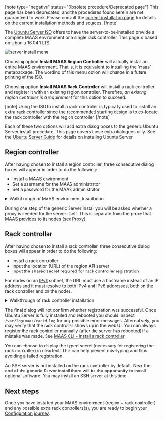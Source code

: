 [note type="negative" status="Obsolete procedure/Deprecated page"]
This page has been deprecated, and the procedures found herein are not guaranteed to work.  Please consult the [current installation page](/t/maas-installation-from-a-snap/773) for details on the current installation methods and sources.
[/note]

<!--
Todo:
- Check debian-installer bug: https://goo.gl/abMnu8 and reword stuff appropriately
-->
The [Ubuntu Server ISO](http://www.ubuntu.com/download/server) offers to have the server-to-be-installed provide a complete MAAS environment or a single rack controller. This page is based on Ubuntu 16.04.1 LTS.

![server install menu](upload://iBZrg7BEssNkeiHMpfeYW2dm3n9.png)

Choosing option **Install MAAS Region Controller** will actually install an entire MAAS environment. That is, it is equivalent to installing the 'maas' metapackage. The wording of this menu option will change in a future printing of the ISO.

Choosing option **Install MAAS Rack Controller** will install a rack controller and register it with an existing region controller. Therefore, *an existing region controller is a requirement* for this option to succeed.

[note]
Using the ISO to install a rack controller is typically used to install an extra rack controller since the recommended starting design is to co-locate the rack controller with the region controller.
[/note]

Each of these two options will add extra dialog boxes to the generic Ubuntu Server install procedure. This page covers these extra dialogues only. See the [Ubuntu Server Guide](https://help.ubuntu.com/lts/serverguide/installing-from-cd.html) for details on installing Ubuntu Server.

<h2 id="heading--region-controller">Region controller</h2>

After having chosen to install a region controller, three consecutive dialog boxes will appear in order to do the following:

-   Install a MAAS environment
-   Set a username for the MAAS administrator
-   Set a password for the MAAS administrator

<details> <summary>Walkthrough of MAAS environment installation</summary>

<p>Confirm the installation of a MAAS environment.
  ![regiond install dialog 1](upload://p4Teim0slXoWe2sA3H91IQ5finP.png)</p>
<p>Provide the name of the initial MAAS administrator. It can be anything but in
  this example 'admin' was chosen. This account is distinct from the system
  account that will be created later as part of the generic Ubuntu Server
  install.
  ![regiond install dialog 2](upload://wpFwaSW07q6E8I6DzTiV6iCAhZe.png)</p>
<p>Complete the creation of the MAAS administrator account by supplying a
  password.
  ![regiond install dialog 3](upload://zDmXxCSap5aPSZTYeF6lnghGmRf.png)</p>
<!-- LINKS -->

</details> 

During one step of the generic Server install you will be asked whether a proxy is needed for the server itself. This is separate from the proxy that MAAS provides to its nodes (see [Proxy](/t/proxy/763)).

<h2 id="heading--rack-controller">Rack controller</h2>

After having chosen to install a rack controller, three consecutive dialog boxes will appear in order to do the following:

-   Install a rack controller
-   Input the location (URL) of the region API server
-   Input the shared secret required for rack controller registration

For nodes on an [IPv6](/t/ipv6/761) subnet, the URL must use a hostname instead of an IP address and it must resolve to both IPv4 and IPv6 addresses, both on the rack controller and on the nodes.

<details> <summary>Walkthrough of rack controller installation</summary>
<p>Confirm the installation of a rack controller.
  ![rackd install dialog 1](upload://1Zne8D6COFQtZkdFy6I57pJfUGD.png)</p>
<p>Point the new rack controller at an existing region API server so it can
  register with it.
  ![rackd install dialog 2](upload://6vsqHBmfF7fIUD8tA2Kk5wEI2td.png)</p>
<p>Provide the secret required for registering the rack controller. It is found
  on the region API server.
  ![rackd install dialog 3](upload://gm2efls5beeIVMBEX40gbxJgBUg.png)</p>
<!-- LINKS -->

</details> 

The final dialog will not confirm whether registration was successful. Once Ubuntu Server is fully installed and rebooted you should inspect `/var/log/maas/rackd.log` for any possible error messages. Alternatively, you may verify that the rack controller shows up in the web UI. You can always register the rack controller manually (after the server has rebooted) if a mistake was made. See [MAAS CLI - install a rack controller](/t/advanced-cli-tasks/793#heading--install-a-rack-controller).

You can choose to display the typed secret (necessary for registering the rack controller) in cleartext. This can help prevent mis-typing and thus avoiding a failed registration.

An SSH server is not installed on the rack controller by default. Near the end of the generic Server install there will be the opportunity to install optional software. You may install an SSH server at this time.

<h2 id="heading--next-steps">Next steps</h2>

Once you have installed your MAAS environment (region + rack controller) and any possible extra rack controllers(s), you are ready to begin your [Configuration journey](https://maas.io/docs/configuration-journey).

<!-- LINKS -->